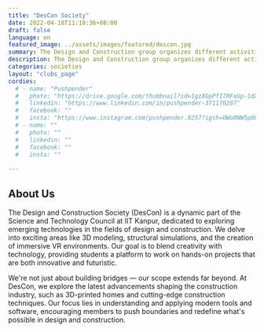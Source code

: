 ```yaml
---
title: "DesCon Society"
date: 2022-04-18T11:10:36+08:00
draft: false
language: en
featured_image: ../assets/images/featured/descon.jpg
summary: The Design and Construction group organizes different activities including designing of popsicle bridge, Spaghetti Bridge and other types of bridges. Along with that different structural analysis are performed practically. Students are encouraged to perform activities on their own ideas and use of different softwares for structural analysis. Basics of designing and softwares are taught through lectures and workshops throughout the year.
description: The Design and Construction group organizes different activities including designing of popsicle bridge, Spaghetti Bridge and other types of bridges. Along with that different structural analysis are performed practically. Students are encouraged to perform activities on their own ideas and use of different softwares for structural analysis. Basics of designing and softwares are taught through lectures and workshops throughout the year.
categories: societies
layout: "clubs_page"
cordies:
  # - name: "Pushpender"
  #   photo: "https://drive.google.com/thumbnail?id=1gzXGpPfI7RFxUp-1dXUirKWWkeswV4iH&sz=w1000"
  #   linkedin: "https://www.linkedin.com/in/pushpender-371176287"
  #   facebook: ""
  #   insta: "https://www.instagram.com/pushpender.9257?igsh=OWo0NW5pOGpjNTEz"
  # - name: ""
  #   photo: ""
  #   linkedin: ""
  #   facebook: ""
  #   insta: ""
  
---
```

## About Us
The Design and Construction Society (DesCon) is a dynamic part of the Science and Technology Council at IIT Kanpur, dedicated to exploring emerging technologies in the fields of design and construction. We delve into exciting areas like 3D modeling, structural simulations, and the creation of immersive VR environments. Our goal is to blend creativity with technology, providing students a platform to work on hands-on projects that are both innovative and futuristic.

We're not just about building bridges — our scope extends far beyond. At DesCon, we explore the latest advancements shaping the construction industry, such as 3D-printed homes and cutting-edge construction techniques. Our focus lies in understanding and applying modern tools and software, encouraging members to push boundaries and redefine what's possible in design and construction.